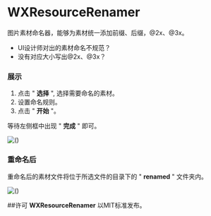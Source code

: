 # WXResourceRenamer
图片素材命名器，能够为素材统一添加前缀、后缀，@2x、@3x。

* UI设计师对出的素材命名不规范？
* 没有对应大小写出@2x、@3x？

### 展示
1. 点击 " **选择** ", 选择需要命名的素材。
2. 设置命名规则。
3. 点击 " **开始** "。

等待左侧框中出现 " **完成** " 即可。
 
![()](http://7xneqd.com1.z0.glb.clouddn.com/rename_frame.png)

### 重命名后
重命名后的素材文件将位于所选文件的目录下的 " **renamed** " 文件夹内。

![()](http://7xneqd.com1.z0.glb.clouddn.com/rename_results.png)


##许可
**WXResourceRenamer** 以MIT标准发布。